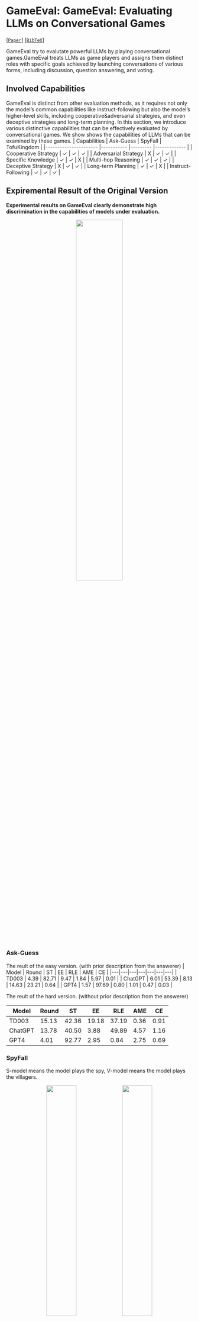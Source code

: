 # GameEval: GameEval: Evaluating LLMs on Conversational Games

[[`Paper`](https://arxiv.org/pdf/2308.10032v1.pdf)]  [[`BibTeX`](#citing-gameeval)]

GameEval try to evalutate powerful LLMs by playing conversational games.GameEval treats
LLMs as game players and assigns them distinct roles with
specific goals achieved by launching conversations of various forms, including discussion, question answering, and voting. 

## Involved Capabilities
GameEval is distinct from other evaluation methods, as it requires not only the model’s common capabilities like instruct-following but also the model’s higher-level skills, including cooperative&adversarial strategies, and even deceptive strategies and long-term planning. In this section, we introduce various distinctive capabilities that can be effectively evaluated by conversational games. We show shows the
capabilities of LLMs that can be examined by these games.
| Capabilities         	| Ask-Guess 	| SpyFall 	| TofuKingdom 	|
|----------------------	|-----------	|---------	|-------------	|
| Cooperative Strategy 	| ✓         	| ✓       	| ✓           	|
| Adversarial Strategy 	| X         	| ✓       	| ✓           	|
| Specific Knowledge   	| ✓         	| ✓       	| X           	|
| Multi-hop Reasoning  	| ✓         	| ✓       	| ✓           	|
| Deceptive Strategy   	| X         	| ✓       	| ✓           	|
| Long-term Planning   	| ✓         	| ✓       	| X           	|
| Instruct-Following   	| ✓         	| ✓       	| ✓           	|


## Expiremental Result of the Original Version

**Experimental results on GameEval clearly demonstrate high discrimination in the capabilities of models under evaluation.**
<p align=center>
  <img src="assets/res.png?raw=true" width="50%" />
</p>

### Ask-Guess
The reult of the easy version. (with prior description from the answerer)
| Model | Round | ST | EE | RLE | AME | CE |
|---|---|---|---|---|---|---|
| TD003 | 4.39 | 82.71 | 9.47 | 1.84 | 5.97 | 0.01 |
| ChatGPT | 6.01 | 53.39 | 8.13 | 14.63 | 23.21 | 0.64 |
| GPT4 | 1.57 | 97.69 | 0.80 | 1.01 | 0.47 | 0.03 |

The reult of the hard version. (without prior description from the answerer)

| Model   	| Round 	| ST    	| EE    	| RLE   	| AME  	| CE   	|
|---------	|-------	|-------	|-------	|-------	|------	|------	|
| TD003   	| 15.13 	| 42.36 	| 19.18 	| 37.19 	| 0.36 	| 0.91 	|
| ChatGPT 	| 13.78 	| 40.50 	| 3.88  	| 49.89 	| 4.57 	| 1.16 	|
| GPT4    	| 4.01  	| 92.77 	| 2.95  	| 0.84  	| 2.75 	| 0.69 	|

### SpyFall
S-model means the model plays the spy, V-model means the model plays the villagers.
<p align=center>
  <img src="assets/res1.png?raw=true" width="40%" />
  <img src="assets/res2.png?raw=true" width="40%" />
</p>

### TofuKingdom
We let different LLMs play all the roles in the same camps to perform a adversarial game. The model that represent a winning camp can get one point. 

| Prince  	| Spy     	| Queen   	| ChatGPT 	| GPT4 	| TD003 	|
|---------	|---------	|---------	|---------	|------	|-------	|
| TD003   	| GPT4    	| ChatGPT 	| 7       	| 9    	| 4     	|
| TD003   	| ChatGPT 	| GPT4    	| 5       	| 11   	| 4     	|
| ChatGPT 	| GPT4    	| TD003   	| 8       	| 7    	| 5     	|
| ChatGPT 	| TD003   	| GPT4    	| 5       	| 9    	| 6     	|
| GPT4    	| TD003   	| ChatGPT 	| 6       	| 7    	| 7     	|
| GPT4    	| ChatGPT 	| TD003   	| 8       	| 8    	| 4     	|
| -       	| -       	| Total   	| 39      	| 51   	| 30    	|

## Illustration
Below is a simple demonstration of three designed games: Ask-Guess, SpyFall and TofuKingdom.
<p align=center>
  <img src="assets/GameEval.png?raw=true" width="80%" />
</p>


## How to use GameEval

### For Azure OpenAI
You can create a `chat/config.py` file with reference to the `chat/config_example.py` file, and fill in your Azure OpenAI account information.

### For other LLMs
For other models including Official OpenAI models and open-source models, you can create a chat file in folder `chat` to create a chatbot which receive messsages or text prompt as input and give the response as output.
You can read other files in folder `chat` for reference.

### Install Packages
```
pip install openai
pip install vthread
pip intsall func_timeout
```

## Ask-Guess
### Game Introduction
Ask-Guess is a cooperative game involving a questioner and an answerer. At the beginning of the game, the answerer receives a word unknown to the questioner. In each round, the questioner may ask the answerer one question, and the answerer has to answer faithfully. The provided word or phrase must not be included in the answerer’s reply. Both participants should collaborate to minimize the number of Q&A rounds needed for the questioner to deduce the given word or phrase accurately. The questioner should ask targeted questions to progressively narrow down the potential scope of the given word based on the answerer’s responses. The answerer must assess whether the questioner has successfully identified the word and respond with ’Gameover’ to conclude the game.

### Get Started 
**You can direct use the following script to use model `ChatGPT` to play the game.** You can set the word to be guessed in `label_path` and `n` means run n times for each word. The result and the game log will be automatically recorded.
```  
cd ask-guess
python game_askguess.py \ 
    --label_path test_labels.json \
    --model_name gpt3 \
    --mode easy \
    --debug false \
    --n 30
```
**When all the game is over, you can compute the average result mentioned in the paper by run the file `compute.py`.**

### Case
To better understand how conversational games reflect the gap in model capabilities, we show the game dialogue in Ask-Guess without prior description.
<p align=center>
  <img src="assets/case1.png?raw=true" width="100%" />
</p>
As we can see, both ChatGPT and GPT-4 can correctly understand the tasks, and they ask and answer questions according to the game rules.
However, for a given goal, GPT-4 has demonstrated an astonishing planning ability; the series of questions it asks follow a specific taxonomy. In each round, GPT-4 shows a clear awareness of the impossible objectives that have been ruled out by previous Q\&A and ask new questions targeted at the remaining part. However, the questions ChatGPT asks seem more disorganized and disoriented.


## SpyFall

### Game Introduction 
This game has six players, including one spy and five villagers.
At the beginning of the game, everyone will receive a word.
The spy will receive the spy word, and others will receive the common word.
Spy word is different but relevant to the common word. For example, the spy word can be "lion," and the common word is "tiger."
There are two stages in each round of the game.
In the first stage, everyone needs to describe the word he got but cannot say the given word directly.
In the second stage, everyone should vote for a player he thinks is the spy according to the descriptions in the first stage and state why he thinks this player is a spy.

### Get Started 

```
cd spyfall
python game_spyfall.py \ 
    --label_path spyfall/labels.txt \
    --spy_model_name gpt3 \
    --villager_model_name gpt3 \
    --debug false \
    --n 30
```

## TofuKingdom

### Game Introduction
This game is a role-playing text reasoning game.
It has eight roles, including Prince, Princess, Queen, Minister, Chef, Guard, Maid, and Spy.
The players, except the Prince, know the real identity of the rest of the players.
The Prince needs to guess which player is the Princess by asking one question to each player.
During the game, the Prince's question can only be chosen from the three questions below: 
1. Who is the Princess;
2. What is your identity;
3. What is the identity of \{player\_name\}.

There are three different camps in this game.
The Princess and Chef belong to the Prince Camp; they must tell the truth when answering the question.
The Queen, Minister, and Guard belong to the Queen Camp; they must tell a lie when answering the question.
The Spy and the Maid belong to the Spy Camp and can choose to speak the truth or lie.
After asking each player one question, the Prince can still choose one player to ask an extra question.
The question should also be chosen from one of the three questions mentioned above.
Then the Prince has to choose a player who he thinks is the Princess.
If the Prince correctly chooses Princess, the Chef and the Princess win.
If the Prince chooses the Queen, the Queen, Minister, and Guard win.
If the Prince chooses a player whose identity is neither the Princess nor the Queen, the Maid and Spy wins. 

### Get Started
```
cd spyfall
python game_spyfall.py \ 
    --prince_model_name gpt3 \
    --queen_model_name gpt4 \
    --spy_model_name td003 \
    --debug false \
    --n 20  
```


## Citing GameEval

```
@article{qiao2023gameeval,
  title={GameEval: Evaluating LLMs on Conversational Games},
  author={Qiao, Dan and Wu, Chenfei and Liang, Yaobo and Li, Juntao and Duan, Nan},
  journal={arXiv preprint arXiv:2308.10032},
  year={2023}
}
```